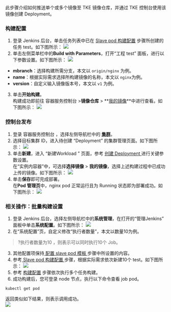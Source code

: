 此步骤介绍如何推送单个或多个镜像至 TKE 镜像仓库，并通过 TKE 控制台使用该镜像创建 Deployment。  

### 构建配置[](id:buildConfiguration)
1. 登录 Jenkins 后台，单击任务列表中已在 [Slave pod 构建配置](https://cloud.tencent.com/document/product/457/41397) 步骤所创建的任务 test。如下图所示：
![](https://main.qcloudimg.com/raw/c510e8dccb3577df3b127f2752dbbd04.png)
2. 单击左侧菜单栏中的**Build with Parameters**，打开“工程 test” 面板，进行以下参数设置。如下图所示：
![](https://main.qcloudimg.com/raw/db43db8e7254221474abb65f4b3b72e1.png)
  - **mbranch**：选择构建所需分支，本文以 `origin/nginx` 为例。  
  - **name**：根据实际需求选择所构建镜像的名称，本文以 `nginx`为例。  
  - **version**：自定义输入镜像版本号，本文以 `v1` 为例。  
3. 单击**开始构建**。  
构建成功即前往 容器服务控制台  >**镜像仓库** > **[我的镜像](https://console.cloud.tencent.com/tke2/registry/user)**中进行查看。如下图所示：
![](https://main.qcloudimg.com/raw/8692532e791aaea3d964145b854ca627.png)

### 控制台发布
1. 登录 容器服务控制台 ，选择左侧导航栏中的 **[集群](https://console.cloud.tencent.com/tke2/cluster)**。  
2. 选择目标集群 ID，进入待创建 “Deployment” 的集群管理页面。如下图所示：
![](https://main.qcloudimg.com/raw/8f231ef9688d171d4bcc6489cc26905c.png)
3. 单击**新建**，进入 “新建Workload ” 页面，参考 [ 创建 Deployment ](https://cloud.tencent.com/document/product/457/31705#.E5.88.9B.E5.BB.BA-deployment) 进行关键参数设置。  
 在“实例内容器”中，可选择**选择镜像** > **我的镜像**，选择上述构建过程中已成功上传的镜像。如下图所示：
![](https://main.qcloudimg.com/raw/e992f2edade27b658d9e46a6a6dd589d.png)
4. 单击**保存**即可完成部署。  
在**Pod 管理页**中，nginx pod 正常运行且为 Running 状态即为部署成功。如下图所示：
![](https://main.qcloudimg.com/raw/fc6026a4a27234f9e9c6b1e3926d39b5.png)


### 相关操作：批量构建设置
1. 登录 Jenkins 后台，选择左侧导航栏中的**系统管理**，在打开的“管理Jenkins” 面板中单击**系统配置**。如下图所示：
![](https://main.qcloudimg.com/raw/4faeb7c6a93e1473e9d48057e52d0eee.png)
2. 在“系统配置”页，自定义修改“执行者数量”，本文以数量10为例。  
>?执行者数量为10 ，则表示可以同时执行10个 Job。  
>
3. 其他配置项保持[ 配置 slave pod 模板 ](https://cloud.tencent.com/document/product/457/41396#PodTemplates)步骤中所设置的内容。  
4. 参考[ Slave pod 构建配置 ](https://cloud.tencent.com/document/product/457/41397)步骤，根据实际需求依次新建10个 test。如下图所示：
![](https://main.qcloudimg.com/raw/f4e63d7e897ceb84a68322104d6db571.png)
5. 参考 [构建配置](#buildConfiguration) 步骤依次执行多个任务构建。  
6. 成功构建后，您可登录 node 节点，执行以下命令查看 job pod。  
```
kubectl get pod
``` 
返回类似如下结果，则表示调用成功。  
![](https://main.qcloudimg.com/raw/87e0ff0807bc66c6566523bfbca7f65a.png)
